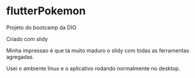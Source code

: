 # flutterPokemon

Projeto do bootcamp da DIO

Criado com slidy

Minha impressao é que tá muito maduro o slidy com todas as ferramentas agregadas.

Usei o ambiente linux e o aplicativo rodando normalmente no desktop.